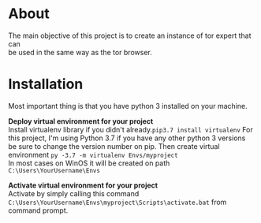 # About
The main objective of this project is to create an instance of tor expert that can<br>
be used in the same way as the tor browser.

# Installation
Most important thing is that you have python 3 installed on your machine. 

**Deploy virtual environment for your project**<br>
Install virtualenv library if you didn't already.```pip3.7 install virtualenv```
For this project, I'm using Python 3.7 if you have any other python 3 versions <br>
be sure to change the version number on pip. 
Then create virtual environment ```py -3.7 -m virtualenv Envs/myproject``` <br>
In most cases on WinOS it will be created on path ```C:\Users\YourUsername\Envs```<br>

**Activate virtual environment for your project**<br>
Activate by simply calling this command ```C:\Users\YourUsername\Envs\myproject\Scripts\activate.bat``` from command prompt.

